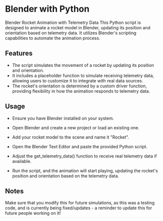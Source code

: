 # Blender with Python


Blender Rocket Animation with Telemetry Data
This Python script is designed to animate a rocket model in Blender, updating its position and orientation based on telemetry data. It utilizes Blender's scripting capabilities to automate the animation process.

## Features

* The script simulates the movement of a rocket by updating its position and orientation.
* It includes a placeholder function to simulate receiving telemetry data, allowing users to customize it to integrate with real data sources.
* The rocket's orientation is determined by a custom driver function, providing flexibility in how the animation responds to telemetry data.

## Usage

* Ensure you have Blender installed on your system.

* Open Blender and create a new project or load an existing one.

* Add your rocket model to the scene and name it "Rocket".

* Open the Blender Text Editor and paste the provided Python script.

* Adjust the get_telemetry_data() function to receive real telemetry data if available.

* Run the script, and the animation will start playing, updating the rocket's position and orientation based on the telemetry data.

## Notes

Make sure that you modify this for future simulations, as this was a testing code, and is currently being fixed/updates - a reminder to update this for future people working on it!